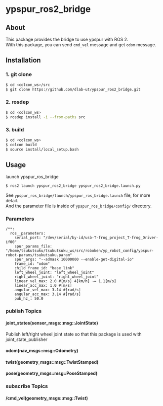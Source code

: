 # ypspur_ros2_bridge
## About
This package provides the bridge to use ypspur with ROS 2.  
With this package, you can send `cmd_vel` message and get `odom` message.

## Installation
### 1. git clone
```bash
$ cd <colcon_ws>/src
$ git clone https://github.com/dlab-ut/ypspur_ros2_bridge.git
```

### 2. rosdep
```bash
$ cd <colcon_ws>
$ rosdep install -i --from-paths src
```

### 3. build
```bash
$ cd <colcon_ws>
$ colcon build
$ source install/local_setup.bash
```

## Usage
launch ypspur_ros_bridge
```bash
$ ros2 launch ypspur_ros2_bridge ypspur_ros2_bridge.launch.py
```

See `ypspur_ros_bridge/launch/ypspur_ros_bridge.launch` file, for more detail.  
And the parameter file is inside of `ypspur_ros_bridge/config/` directory.

### Parameters

```
/**:
  ros__parameters:
    serial_port: "/dev/serial/by-id/usb-T-frog_project_T-frog_Driver-if00"
    spur_params_file: "/home/tsukutsuku/tsukutsuku_ws/src/roboken/yp_robot_config/ypspur-robot-params/tsukutsuku.param"
    spur_args: "--admask 10000000 --enable-get-digital-io"
    frame_id: "odom"
    child_frame_id: "base_link"
    left_wheel_joint: "left_wheel_joint"
    right_wheel_joint: "right_wheel_joint"
    linear_vel_max: 2.0 #[m/s] 4[km/h] ~= 1.1[m/s]
    linear_acc_max: 1.0 #[m/s]
    angular_vel_max: 3.14 #[rad/s]
    angular_acc_max: 3.14 #[rad/s]
    pub_hz_: 50.0
```
### publish Topics

#### joint_states(sensor_msgs::msg::JointState)
Publish left/right wheel joint state
so that this package is used with joint_state_publisher

#### odom(nav_msgs::msg::Odometry)
#### twist(geometry_msgs::msg::TwistStamped)
#### pose(geometry_msgs::msg::PoseStamped)

### subscribe Topics

#### /cmd_vel(geometry_msgs::msg::Twist)